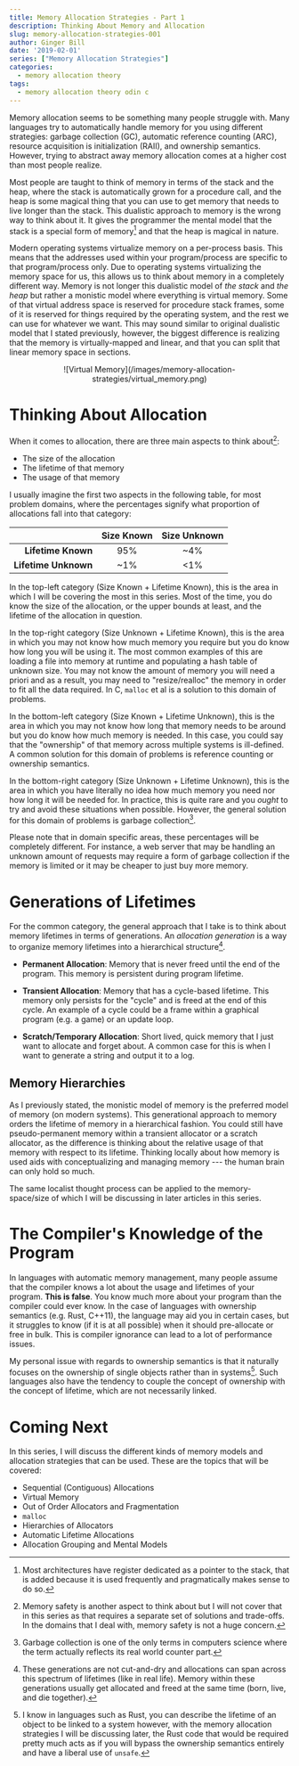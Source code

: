 ```yaml
---
title: Memory Allocation Strategies - Part 1
description: Thinking About Memory and Allocation
slug: memory-allocation-strategies-001
author: Ginger Bill
date: '2019-02-01'
series: ["Memory Allocation Strategies"]
categories:
  - memory allocation theory
tags:
  - memory allocation theory odin c
---
```


Memory allocation seems to be something many people struggle with. Many languages try to automatically handle memory for you using different strategies: garbage collection (GC), automatic reference counting (ARC), resource acquisition is initialization (RAII), and ownership semantics. However, trying to abstract away memory allocation comes at a higher cost than most people realize.

Most people are taught to think of memory in terms of the stack and the heap, where the stack is automatically grown for a procedure call, and the heap is some magical thing that you can use to get memory that needs to live longer than the stack. This dualistic approach to memory is the wrong way to think about it. It gives the programmer the mental model that the stack is a special form of memory[^stack-pointer] and that the heap is magical in nature.
[^stack-pointer]: Most architectures have register dedicated as a pointer to the stack, that is added because it is used frequently and pragmatically makes sense to do so.

Modern operating systems virtualize memory on a per-process basis. This means that the addresses used within your program/process are specific to that program/process only. Due to operating systems virtualizing the memory space for us, this allows us to think about memory in a completely different way. Memory is not longer this dualistic model of _the stack_ and _the heap_ but rather a monistic model where everything is virtual memory. Some of that virtual address space is reserved for procedure stack frames, some of it is reserved for things required by the operating system, and the rest we can use for whatever we want. This may sound similar to original dualistic model that I stated previously, however, the biggest difference is realizing that the memory is virtually-mapped and linear, and that you can split that linear memory space in sections.

<center>
![Virtual Memory](/images/memory-allocation-strategies/virtual_memory.png)
</center>

# Thinking About Allocation

When it comes to allocation, there are three main aspects to think about[^fourth-aspect]:
[^fourth-aspect]: Memory safety is another aspect to think about but I will not cover that in this series as that requires a separate set of solutions and trade-offs. In the domains that I deal with, memory safety is not a huge concern.

* The size of the allocation
* The lifetime of that memory
* The usage of that memory

I usually imagine the first two aspects in the following table, for most problem domains, where the percentages signify what proportion of allocations fall into that category:

|                      | Size Known | Size Unknown |
|---------------------:|:----------:|:------------:|
| **Lifetime Known**   | 95%        | ~4%          |
| **Lifetime Unknown** | ~1%        | <1%          |


In the top-left category (Size Known + Lifetime Known), this is the area in which I will be covering the most in this series. Most of the time, you do know the size of the allocation, or the upper bounds at least, and the lifetime of the allocation in question.

In the top-right category (Size Unknown + Lifetime Known), this is the area in which you may not know how much memory you require but you do know how long you will be using it. The most common examples of this are loading a file into memory at runtime and populating a hash table of unknown size. You may not know the amount of memory you will need a priori and as a result, you may need to "resize/realloc" the memory in order to fit all the data required. In C, `malloc` et al is a solution to this domain of problems.

In the bottom-left category (Size Known + Lifetime Unknown), this is the area in which you may not know how long that memory needs to be around but you do know how much memory is needed. In this case, you could say that the "ownership" of that memory across multiple systems is ill-defined. A common solution for this domain of problems is reference counting or ownership semantics.

In the bottom-right category (Size Unknown + Lifetime Unknown), this is the area in which you have literally no idea how much memory you need nor how long it will be needed for. In practice, this is quite rare and you _ought_ to try and avoid these situations when possible. However, the general solution for this domain of problems is garbage collection[^garbage-collection].

[^garbage-collection]: Garbage collection is one of the only terms in computers science where the term actually reflects its real world counter part.

Please note that in domain specific areas, these percentages will be completely different. For instance, a web server that may be handling an unknown amount of requests may require a form of garbage collection if the memory is limited or it may be cheaper to just buy more memory.


# Generations of Lifetimes

For the common category, the general approach that I take is to think about memory lifetimes in terms of generations. An _allocation generation_ is a way to organize memory lifetimes into a hierarchical structure[^generation-cut-and-dry].
[^generation-cut-and-dry]: These generations are not cut-and-dry and allocations can span across this spectrum of lifetimes (like in real life).
Memory within these generations usually get allocated and freed at the same time (born, live, and die together).

* **Permanent Allocation**: Memory that is never freed until the end of the program. This memory is persistent during program lifetime.

* **Transient Allocation**: Memory that has a cycle-based lifetime. This memory only persists for the "cycle" and is freed at the end of this cycle. An example of a cycle could be a frame within a graphical program (e.g. a game) or an update loop.

* **Scratch/Temporary Allocation**: Short lived, quick memory that I just want to allocate and forget about. A common case for this is when I want to generate a string and output it to a log.


## Memory Hierarchies

As I previously stated, the monistic model of memory is the preferred model of memory (on modern systems). This generational approach to memory orders the lifetime of memory in a hierarchical fashion. You could still have pseudo-permanent memory within a transient allocator or a scratch allocator, as the difference is thinking about the relative usage of that memory with respect to its lifetime. Thinking locally about how memory is used aids with conceptualizing and managing memory --- the human brain can only hold so much.

The same localist thought process can be applied to the memory-space/size of which I will be discussing in later articles in this series.


# The Compiler's Knowledge of the Program

In languages with automatic memory management, many people assume that the compiler knows a lot about the usage and lifetimes of your program. __This is false__. You know much more about your program than the compiler could ever know. In the case of languages with ownership semantics (e.g. Rust, C++11), the language may aid you in certain cases, but it struggles to know (if it is at all possible) when it should pre-allocate or free in bulk. This is compiler ignorance can lead to a lot of performance issues.

My personal issue with regards to ownership semantics is that it naturally focuses on the ownership of single objects rather than in systems[^ownership-systems]. Such languages also have the tendency to couple the concept of ownership with the concept of lifetime, which are not necessarily linked.

[^ownership-systems]: I know in languages such as Rust, you can describe the lifetime of an object to be linked to a system however, with the memory allocation strategies I will be discussing later, the Rust code that would be required pretty much acts as if you will bypass the ownership semantics entirely and have a liberal use of `unsafe`.


# Coming Next

In this series, I will discuss the different kinds of memory models and allocation strategies that can be used. These are the topics that will be covered:

* Sequential (Contiguous) Allocations
* Virtual Memory
* Out of Order Allocators and Fragmentation
* `malloc`
* Hierarchies of Allocators
* Automatic Lifetime Allocations
* Allocation Grouping and Mental Models
